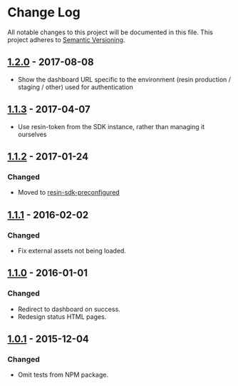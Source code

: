 # Change Log

All notable changes to this project will be documented in this file.
This project adheres to [Semantic Versioning](http://semver.org/).

## [1.2.0] - 2017-08-08

- Show the dashboard URL specific to the environment (resin production / staging / other) used for authentication

## [1.1.3] - 2017-04-07

- Use resin-token from the SDK instance, rather than managing it ourselves

## [1.1.2] - 2017-01-24

### Changed

- Moved to [resin-sdk-preconfigured](https://github.com/resin-io-modules/resin-sdk-preconfigured)

## [1.1.1] - 2016-02-02

### Changed

- Fix external assets not being loaded.

## [1.1.0] - 2016-01-01

### Changed

- Redirect to dashboard on success.
- Redesign status HTML pages.

## [1.0.1] - 2015-12-04

### Changed

- Omit tests from NPM package.

[1.2.0]: https://github.com/resin-io/resin-cli-auth/compare/v1.1.3...v1.2.0
[1.1.3]: https://github.com/resin-io/resin-cli-auth/compare/v1.1.2...v1.1.3
[1.1.2]: https://github.com/resin-io/resin-cli-auth/compare/v1.1.1...v1.1.2
[1.1.1]: https://github.com/resin-io/resin-cli-auth/compare/v1.1.0...v1.1.1
[1.1.0]: https://github.com/resin-io/resin-cli-auth/compare/v1.0.1...v1.1.0
[1.0.1]: https://github.com/resin-io/resin-cli-auth/compare/v1.0.0...v1.0.1
